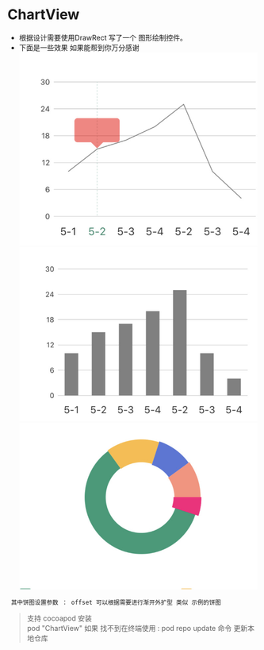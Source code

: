 # ChartView
* 根据设计需要使用DrawRect 写了一个 图形绘制控件。
* 下面是一些效果 如果能帮到你万分感谢
![折线图](zhexiantu.jpg)
![柱状图](zhuzhuangtu.jpg)
![饼 图](bingtu.jpg)

```
 其中饼图设置参数 ： offset 可以根据需要进行渐开外扩型 类似 示例的饼图
```
> 支持 cocoapod 安装  
  pod "ChartView"  如果 找不到在终端使用 : pod repo update 命令 更新本地仓库

